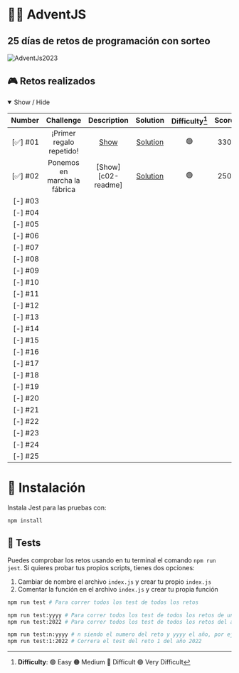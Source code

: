 # **🎁🧦 AdventJS**
## **25 días de retos de programación con sorteo**


![AdventJs2023](https://imgur.com/V5JKvkv.png)

## **🎮 Retos realizados**

<details open>
<summary>Show / Hide</summary>

| Number    | Challenge                     | Description         | Solution                 | Difficulty[^1] | Score |
| --------: | :--------------------------:  | :-----------------: | :----------------------: | :------------: | :---: |
| [✅] #01  | ¡Primer regalo repetido!     | [Show][c01-readme]  | [Solution][c01-solution] |       🟢       |  330  |
| [✅] #02  | Ponemos en marcha la fábrica | [Show][c02-readme]  | [Solution][c01-solution] |       🟢       |  250  |
| [-] #03  |                               |                     |                          |                |       |
| [-] #04  |                               |                     |                          |                |       |
| [-] #05  |                               |                     |                          |                |       |
| [-] #06  |                               |                     |                          |                |       |
| [-] #07  |                               |                     |                          |                |       |
| [-] #08  |                               |                     |                          |                |       |
| [-] #09  |                               |                     |                          |                |       |
| [-] #10  |                               |                     |                          |                |       |
| [-] #11  |                               |                     |                          |                |       |
| [-] #12  |                               |                     |                          |                |       |
| [-] #13  |                               |                     |                          |                |       |
| [-] #14  |                               |                     |                          |                |       |
| [-] #15  |                               |                     |                          |                |       |
| [-] #16  |                               |                     |                          |                |       |
| [-] #17  |                               |                     |                          |                |       |
| [-] #18  |                               |                     |                          |                |       |
| [-] #19  |                               |                     |                          |                |       |
| [-] #20  |                               |                     |                          |                |       |
| [-] #21  |                               |                     |                          |                |       |
| [-] #22  |                               |                     |                          |                |       |
| [-] #23  |                               |                     |                          |                |       |
| [-] #24  |                               |                     |                          |                |       |
| [-] #25  |                               |                     |                          |                |       |

[^1]: **Difficulty**: 🟢 Easy 🟠 Medium 🔴 Difficult 🟣 Very Difficult

[c01-readme]: ./challenge01/README.md
[c01-solution]: ./challenge01/index.js
</details>


# **📝 Instalación**

Instala Jest para las pruebas con:

```bash
npm install
```

## **🧪 Tests**

Puedes comprobar los retos usando en tu terminal el comando `npm run jest`.
Si quieres probar tus propios scripts, tienes dos opciones:

1. Cambiar de nombre el archivo `index.js` y crear tu propio `index.js`
2. Comentar la función en el archivo `index.js` y crear tu propia función

```bash
npm run test # Para correr todos los test de todos los retos

npm run test:yyyy # Para correr todos los test de todos los retos de un año es especifico, por ejemplo
npm run test:2022 # Para correr todos los test de todos los retos del año 2022

npm run test:n:yyyy # n siendo el numero del reto y yyyy el año, por ejemplo
npm run test:1:2022 # Correra el test del reto 1 del año 2022
```